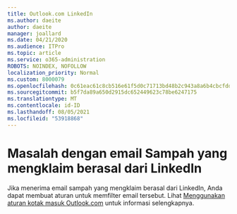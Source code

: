 ```yaml
---
title: Outlook.com LinkedIn
ms.author: daeite
author: daeite
manager: joallard
ms.date: 04/21/2020
ms.audience: ITPro
ms.topic: article
ms.service: o365-administration
ROBOTS: NOINDEX, NOFOLLOW
localization_priority: Normal
ms.custom: 8000079
ms.openlocfilehash: 0c61eac61c8cb516e61f5d0c71713bd48b2c943a8a6b4cbcfddafb81016b4780
ms.sourcegitcommit: b5f7da89a650d2915dc652449623c78be6247175
ms.translationtype: MT
ms.contentlocale: id-ID
ms.lasthandoff: 08/05/2021
ms.locfileid: "53918868"
---
```

# <a name="issues-with-junk-email-claiming-to-be-from-linkedin"></a>Masalah dengan email Sampah yang mengklaim berasal dari LinkedIn

Jika menerima email sampah yang mengklaim berasal dari LinkedIn, Anda dapat membuat aturan untuk memfilter email tersebut.
Lihat [Menggunakan aturan kotak masuk Outlook.com](https://aka.ms/OutlookComInboxRules) untuk informasi selengkapnya.


